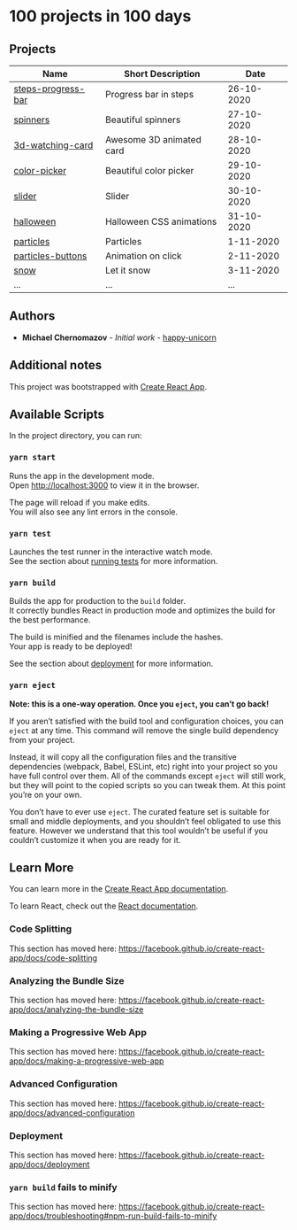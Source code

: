 # 100 projects in 100 days

## Projects

| Name                                                                                                       | Short Description                                          | Date       |
| ---------------------------------------------------------------------------------------------------------- | ---------------------------------------------------------- | ---------- |
| [steps-progress-bar](https://github.com/happy-unicorn/100days100projects/tree/main/src/steps-progress-bar) | Progress bar in steps                                      | 26-10-2020 |
| [spinners](https://github.com/happy-unicorn/100days100projects/tree/main/src/spinners)                     | Beautiful spinners                                         | 27-10-2020 |
| [3d-watching-card](https://github.com/happy-unicorn/100days100projects/tree/main/src/3d-watching-card)     | Awesome 3D animated card                                   | 28-10-2020 |
| [color-picker](https://github.com/happy-unicorn/100days100projects/tree/main/src/color-picker)             | Beautiful color picker                                     | 29-10-2020 |
| [slider](https://github.com/happy-unicorn/100days100projects/tree/main/src/slider)                         | Slider                                                     | 30-10-2020 |
| [halloween](https://github.com/happy-unicorn/100days100projects/tree/main/src/halloween)                   | Halloween CSS animations                                   | 31-10-2020 |
| [particles](https://github.com/happy-unicorn/100days100projects/tree/main/src/particles)                   | Particles                                                  | 1-11-2020  |
| [particles-buttons](https://github.com/happy-unicorn/100days100projects/tree/main/src/particles-buttons)   | Animation on click                                         | 2-11-2020  |
| [snow](https://github.com/happy-unicorn/100days100projects/tree/main/src/snow)                             | Let it snow                                                | 3-11-2020  |
| ...                                                                                                        | ...                                                        | ...        |

## Authors

* **Michael Chernomazov** - *Initial work* - [happy-unicorn](https://github.com/happy-unicorn)

## Additional notes

This project was bootstrapped with [Create React App](https://github.com/facebook/create-react-app).

## Available Scripts

In the project directory, you can run:

### `yarn start`

Runs the app in the development mode.<br />
Open [http://localhost:3000](http://localhost:3000) to view it in the browser.

The page will reload if you make edits.<br />
You will also see any lint errors in the console.

### `yarn test`

Launches the test runner in the interactive watch mode.<br />
See the section about [running tests](https://facebook.github.io/create-react-app/docs/running-tests) for more information.

### `yarn build`

Builds the app for production to the `build` folder.<br />
It correctly bundles React in production mode and optimizes the build for the best performance.

The build is minified and the filenames include the hashes.<br />
Your app is ready to be deployed!

See the section about [deployment](https://facebook.github.io/create-react-app/docs/deployment) for more information.

### `yarn eject`

**Note: this is a one-way operation. Once you `eject`, you can’t go back!**

If you aren’t satisfied with the build tool and configuration choices, you can `eject` at any time. This command will remove the single build dependency from your project.

Instead, it will copy all the configuration files and the transitive dependencies (webpack, Babel, ESLint, etc) right into your project so you have full control over them. All of the commands except `eject` will still work, but they will point to the copied scripts so you can tweak them. At this point you’re on your own.

You don’t have to ever use `eject`. The curated feature set is suitable for small and middle deployments, and you shouldn’t feel obligated to use this feature. However we understand that this tool wouldn’t be useful if you couldn’t customize it when you are ready for it.

## Learn More

You can learn more in the [Create React App documentation](https://facebook.github.io/create-react-app/docs/getting-started).

To learn React, check out the [React documentation](https://reactjs.org/).

### Code Splitting

This section has moved here: https://facebook.github.io/create-react-app/docs/code-splitting

### Analyzing the Bundle Size

This section has moved here: https://facebook.github.io/create-react-app/docs/analyzing-the-bundle-size

### Making a Progressive Web App

This section has moved here: https://facebook.github.io/create-react-app/docs/making-a-progressive-web-app

### Advanced Configuration

This section has moved here: https://facebook.github.io/create-react-app/docs/advanced-configuration

### Deployment

This section has moved here: https://facebook.github.io/create-react-app/docs/deployment

### `yarn build` fails to minify

This section has moved here: https://facebook.github.io/create-react-app/docs/troubleshooting#npm-run-build-fails-to-minify
